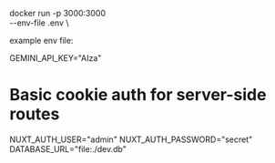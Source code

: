 docker run  -p 3000:3000 \
  --env-file .env \
  

example env file:

GEMINI_API_KEY="AIza"
# Basic cookie auth for server-side routes
NUXT_AUTH_USER="admin"
NUXT_AUTH_PASSWORD="secret"
DATABASE_URL="file:./dev.db"